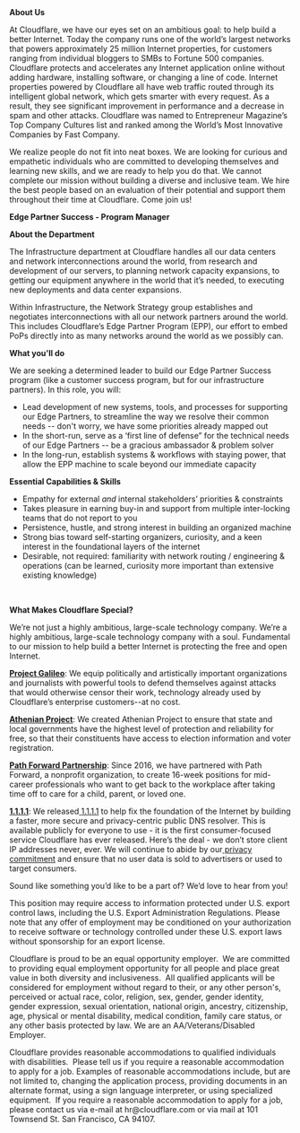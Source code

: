 <div class="content-intro">
	<div><strong>About Us</strong></div>
	<div>
		<p><span style="font-weight: 400;">At Cloudflare, we have our eyes set on an ambitious goal: to help build a better Internet. Today the company runs one of the world’s largest networks that powers approximately 25 million Internet properties, for customers ranging from individual bloggers to SMBs to Fortune 500 companies. Cloudflare protects and accelerates any Internet application online without adding hardware, installing software, or changing a line of code. Internet properties powered by Cloudflare all have web traffic routed through its intelligent global network, which gets smarter with every request. As a result, they see significant improvement in performance and a decrease in spam and other attacks. Cloudflare was named to Entrepreneur Magazine’s Top Company Cultures list and ranked among the World’s Most Innovative Companies by Fast Company.</span><span style="font-weight: 400;">&nbsp;</span></p>
		<p><span style="font-weight: 400;">We realize people do not fit into neat boxes. We are looking for curious and empathetic individuals who are committed to developing themselves and learning new skills, and we are ready to help you do that. We cannot complete our mission without building a diverse and inclusive team. We hire the best people based on an evaluation of their potential and support them throughout their time at Cloudflare. Come join us!&nbsp;</span></p>
	</div>
</div>
<p><strong>Edge Partner Success - Program Manager</strong><strong>&nbsp;</strong></p>
<p><strong>About the Department</strong></p>
<p><span style="font-weight: 400;">The Infrastructure department at Cloudflare handles all our data centers and network interconnections around the world, from research and development of our servers, to planning network capacity expansions, to getting our equipment anywhere in the world that it’s needed, to executing new deployments and data center expansions.</span></p>
<p><span style="font-weight: 400;">Within Infrastructure, the Network Strategy group establishes and negotiates interconnections with all our network partners around the world. This includes Cloudflare’s Edge Partner Program (EPP), our effort to embed PoPs directly into as many networks around the world as we possibly can.</span></p>
<p><strong>What you'll do&nbsp;</strong></p>
<p><span style="font-weight: 400;">We are seeking a determined leader to build our Edge Partner Success program (like a customer success program, but for our infrastructure partners). In this role, you will:&nbsp;</span></p>
<ul>
	<li style="font-weight: 400;"><span style="font-weight: 400;">Lead development of new systems, tools, and processes for supporting our Edge Partners, to streamline the way we resolve their common needs -- don't worry, we have some priorities already mapped out</span></li>
	<li style="font-weight: 400;"><span style="font-weight: 400;">In the short-run, serve as a ‘first line of defense” for the technical needs of our Edge Partners -- be a gracious ambassador &amp; problem solver</span></li>
	<li style="font-weight: 400;"><span style="font-weight: 400;">In the long-run, establish systems &amp; workflows with staying power, that allow the EPP machine to scale beyond our immediate capacity</span></li>
</ul>
<p><strong>Essential Capabilities &amp; Skills</strong><strong>&nbsp;</strong></p>
<ul>
	<li><span style="font-weight: 400;"> </span><span style="font-weight: 400;"> </span><span style="font-weight: 400;">Empathy for external </span><em><span style="font-weight: 400;">and </span></em><span style="font-weight: 400;">internal stakeholders’ priorities &amp; constraints</span></li>
	<li><span style="font-weight: 400;">Takes pleasure in earning buy-in and support from multiple inter-locking teams that do not report to you</span></li>
	<li><span style="font-weight: 400;">Persistence, hustle, and strong interest in building an organized machine</span></li>
	<li><span style="font-weight: 400;">Strong bias toward self-starting organizers, curiosity, and a keen interest in the foundational layers of the internet</span></li>
	<li><span style="font-weight: 400;">Desirable, not required: familiarity with network routing / engineering &amp; operations (can be learned, curiosity more important than extensive existing knowledge)</span></li>
</ul>
<p>&nbsp;</p>
<div class="content-conclusion">
	<p><strong>What Makes Cloudflare Special?</strong></p>
	<p><span style="font-weight: 400;">We’re not just a highly ambitious, large-scale technology company. We’re a highly ambitious, large-scale technology company with a soul. Fundamental to our mission to help build a better Internet is protecting the free and open Internet.</span></p>
	<p><a href="https://blog.cloudflare.com/protecting-free-expression-online/"><strong>Project Galileo</strong></a><span style="font-weight: 400;">: We equip politically and artistically important organizations and journalists with powerful tools to defend themselves against attacks that would otherwise censor their work, technology already used by Cloudflare’s enterprise customers--at no cost.</span></p>
	<p><strong><a href="https://www.cloudflare.com/athenian/">Athenian Project</a></strong><span style="font-weight: 400;">: We created Athenian Project to ensure that state and local governments have the highest level of protection and reliability for free, so that their constituents have access to election information and voter registration.</span></p>
	<p><a href="https://blog.cloudflare.com/tag/path-forward/"><strong>Path Forward Partnership</strong></a><span style="font-weight: 400;">: Since 2016, we have partnered with Path Forward, a nonprofit organization, to create 16-week positions for mid-career professionals who want to get back to the workplace after taking time off to care for a child, parent, or loved one.</span></p>
	<p><a href="https://1.1.1.1/"><strong>1.1.1.1</strong></a><span style="font-weight: 400;">: We released</span><a href="https://1.1.1.1/"> <span style="font-weight: 400;">1.1.1.1</span></a><span style="font-weight: 400;"> to help fix the foundation of the Internet by building a faster, more secure and privacy-centric public DNS resolver. This is available publicly for everyone to use - it is the first consumer-focused service Cloudflare has ever released. Here’s the deal - we don’t store client IP addresses never, ever. We will continue to abide by our</span><a href="https://developers.cloudflare.com/1.1.1.1/privacy/public-dns-resolver"> privacy commitment</a><span style="font-weight: 400;"> and ensure that no user data is sold to advertisers or used to target consumers.</span></p>
	<p><span style="font-weight: 400;">Sound like something you’d like to be a part of? We’d love to hear from you!</span></p>
	<p><span style="font-weight: 400;">This position may require access to information protected under U.S. export control laws, including the U.S. Export Administration Regulations. Please note that any offer of employment may be conditioned on your authorization to receive software or technology controlled under these U.S. export laws without sponsorship for an export license.</span></p>
	<p><span style="font-weight: 400;">Cloudflare is proud to be an equal opportunity employer. &nbsp;We are committed to providing equal employment opportunity for all people and place great value in both diversity and inclusiveness. &nbsp;All qualified applicants will be considered for employment without regard to their, or any other person's, perceived or actual</span> <span style="font-weight: 400;">race, color, religion, sex, gender, gender identity, gender expression, sexual orientation, national origin, ancestry, citizenship, age, physical or mental disability, medical condition, family care status, or any other basis protected by law. </span><span style="font-weight: 400;">We are an AA/Veterans/Disabled Employer.</span></p>
	<p><span style="font-weight: 400;">Cloudflare provides reasonable accommodations to qualified individuals with disabilities. &nbsp;Please tell us if you require a reasonable accommodation to apply for a job. Examples of reasonable accommodations include, but are not limited to, changing the application process, providing documents in an alternate format, using a sign language interpreter, or using specialized equipment. &nbsp;If you require a reasonable accommodation to apply for a job, please contact us via e-mail at </span><span style="font-weight: 400;">hr@cloudflare.com</span><span style="font-weight: 400;"> or via mail at 101 Townsend St. San Francisco, CA 94107.</span></p>
</div>